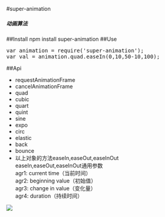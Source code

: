 #super-animation
 <h5>动画算法</h5>
##Install
npm install super-animation
##Use
<pre>
var animation = require('super-animation');
var val = animation.quad.easeIn(0,10,50-10,100);
</pre>
##Api
<ul>
<li>requestAnimationFrame</li>
<li>cancelAnimationFrame</li>
<li>quad</li>
<li>cubic</li>
<li>quart</li>
<li>quint</li>
<li>sine</li>
<li>expo</li>
<li>circ</li>
<li>elastic</li>
<li>back</li>
<li>bounce</li>
<li>
    以上对象的方法easeIn,easeOut,easeInOut<br>
    easeIn,easeOut,easeInOut通用参数<br>
    agr1: current time（当前时间）<br>
    agr2: beginning value（初始值）<br>
    agr3: change in value（变化量）<br>
    agr4: duration（持续时间）<br>
</li>
</ul>
<img src="//img.wuage.com/147635054616625算法.png">
